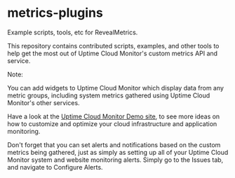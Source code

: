 metrics-plugins
===========================

Example scripts, tools, etc for RevealMetrics.

This repository contains contributed scripts, examples, and other tools to help get the most out of Uptime Cloud Monitor's custom metrics API and service.

Note:

You can add widgets to Uptime Cloud Monitor which display data from any metric groups, including system metrics gathered using Uptime Cloud Monitor's other services.

Have a look at the [Uptime Cloud Monitor Demo site](https://app.copperegg.com/demo), to see more ideas on how to customize and optimize your cloud infrastructure and application monitoring.

Don't forget that you can set alerts and notifications based on the custom metrics being gathered, just as simply as setting up all of your Uptime Cloud Monitor system and website monitoring alerts. Simply go to the Issues tab, and navigate to Configure Alerts.

